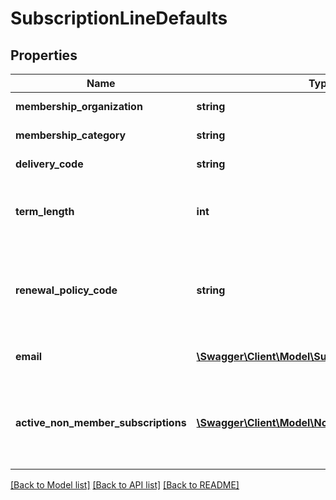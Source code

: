 # SubscriptionLineDefaults

## Properties
Name | Type | Description | Notes
------------ | ------------- | ------------- | -------------
**membership_organization** | **string** | Membership organization | [optional] 
**membership_category** | **string** | Membership category | [optional] 
**delivery_code** | **string** | Delivery code | [optional] 
**term_length** | **int** | The subscription term (the number of issues). | [optional] 
**renewal_policy_code** | **string** | Indicates whether a renewal notice should be sent to the subscriber. | [optional] 
**email** | [**\Swagger\Client\Model\SubscriptionEmail**](SubscriptionEmail.md) | Default subscription email | [optional] 
**active_non_member_subscriptions** | [**\Swagger\Client\Model\NonMemberSubscription[]**](NonMemberSubscription.md) | List of active non-member subscriptions that overlap with baby pubs for this order line | [optional] 

[[Back to Model list]](../README.md#documentation-for-models) [[Back to API list]](../README.md#documentation-for-api-endpoints) [[Back to README]](../README.md)


